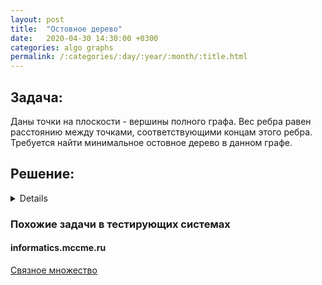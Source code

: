 ```yaml
---
layout: post
title:  "Остовное дерево"
date:   2020-04-30 14:30:00 +0300
categories: algo graphs
permalink: /:categories/:day/:year/:month/:title.html
---
```


## Задача:
Даны точки на плоскости - вершины полного графа. Вес ребра равен расстоянию между точками, соответствующими концам этого ребра. 
Требуется найти минимальное остовное дерево в данном графе. 

## Решение:
<details>
В данной задаче предлагается реализовать модификацию алгоритма Прима.


{% highlight java %}
public static double getDist(Point a, Point b) {
        return Math.sqrt((a.x - b.x) * (a.x - b.x) + (a.y - b.y) * (a.y - b.y));
    }
 
boolean[] used = new boolean[n];
double[] minEdge = new double[n];
int[] minEdgeEnd = new int[n];
Arrays.fill(used, false);
Arrays.fill(minEdge, INF);
Arrays.fill(minEdgeEnd, -1);
minEdge[0] = 0;
 
double sum = 0;
 
for (int i = 0; i < n; i++) {
     int v = -1;
     for (int j = 0; j < n; j++) {
         if (!used[j]) {
            if (v == -1 || minEdge[j] < minEdge[v]) {
                v = j;
            }
      }
 }
 used[v] = true;
 if (minEdgeEnd[v] != -1) {
    sum += getDist(points.get(v), points.get(minEdgeEnd[v]));
 }
 for (int u = 0; u < n; u++) {
     double tmp = getDist(points.get(v), points.get(u));
     if (tmp < minEdge[u]) {
        minEdge[u] = tmp;
        minEdgeEnd[u] = v;
     }
  }
 }
{% endhighlight %}

Для каждой вершины графа храним минимальное ребро, которое ведёт в вершину, которую уже выбрали в остовное дерево.
</br>
Соответственно при обработке не выбранных вершин графа необходимо сначала перебрать все минимальные ребра, чтобы выбрать очередную вершину, которая будет добавлена в остов.
</br>
При добавлении ребра в остов необходимо пересчитать минимальные ребра ведущие в остов, для вершин еще не включенных в остовное дерево.
</br>
Это решение оптимально для плотных графов, так как выбирать минимальное ребро мы можем за O(n), и пересчитывать длины минимальных ребер для не выбранных вершин мы тоже умеем за O(n). В случае же разреженных графов где для поиска минимального ребра используется двоичная куча, мы будем выбирать минимум за O(log n), но обновлять минимальные вершины будем дольше, так как добавление элемента занимает O(log n). В итоге обновление вершин занимает O(n log n). Если запустить такой алгоритм на полных графах, его асимптотика будет O(n^2 log n), что не очень быстро.
</br>
Также для экономии памяти можно не хранить матрицу весов, а каждый раз вычислять расстояние между вершинами.


</details>

### Похожие задачи в тестирующих системах

#### informatics.mccme.ru

[Связное множество](https://informatics.mccme.ru/mod/statements/view3.php?id=26153&chapterid=605#1)

